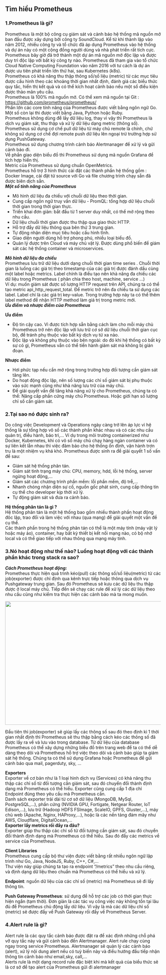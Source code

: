 ## Tìm hiểu Prometheus  
### 1.Prometheus là gì?  
Prometheus là một bộ công cụ giám sát và cảnh báo hệ thống mã nguồn mở ban đầu được xây dựng bởi công ty SoundCloud. Kể từ khi thành lập vào năm 2012, nhiều công ty và tổ chức đã áp dụng Prometheus vào hệ thống và dự án này có một cộng đồng người dùng và nhà phát triển rất tích cực.  
Prometheus bây giờ đã trở thành một dự án mã nguồn mở độc lập và được duy trì độc lập với bất kỳ công ty nào. Prometheus đã tham gia vào tổ chức Cloud Native Computing Foundation vào năm 2016 với tư cách là dự án được ưu tiên phát triển lớn thứ hai, sau Kubernetes (k8s).  
Prometheus có khả năng thu thập thông số/số liệu (metric) từ các mục tiêu được cấu hình theo các khoảng thời gian nhất định, đánh giá các biểu thức quy tắc, hiển thị kết quả và có thể kích hoạt cảnh báo nếu một số điều kiện được thảo mãn yêu cầu.  
Prometheus là 100% mã nguồn mở. Có thể xem mã nguồn tại Git : https://github.com/prometheus/prometheus/  
Phần lớn các core tính năng của Prometheus được viết bằng ngôn ngữ Go. Một số còn lại thì được viết bằng Java, Python hoặc Ruby.  
Prometheus không dùng để lấy dữ liệu log, thay vì vậy thì Prometheus là dịch vụ giám sát, thu thập và xử lý dữ liệu dạng metric (thông số).  
Prometheus sử dụng cơ chế pull dữ liệu từ máy chủ remote là chính, chứ không sử dụng cơ chế đợi remote push dữ liệu lên ngoại trừ trường hợp sử dụng PushGateway.  
Prometheus sử dụng chương trình cảnh báo Alertmanager để xử lý và gửi cảnh báo đi.  
Về phần giao diện biểu đồ thì Prometheus sử dụng mã nguồn Grafana để tích hợp hiển thị.  
Metric của Prometheus sử dụng chuẩn OpenMetrics.  
Prometheus hỗ trợ 3 hình thức cài đặt các thành phần hệ thống gồm : Docker Image, cài đặt từ source với Go và file chương trình chạy sẵn đã được biên dịch sẵn.  
***Một số tính năng của Prometheus***  
-  Mô hình dữ liệu đa chiều với chuỗi dữ liệu theo thời gian.  
-  Cung cấp ngôn ngữ truy vấn dữ liệu - PromQL: tổng hợp dữ liệu chuỗi thời gian trong thời gian thực.  
-  Triển khai đơn giản: bắt đầu từ 1 server duy nhất, có thể mở rộng theo nhu cầu.  
-  Dữ liệu chuỗi thời gian được thu thập qua giao thức HTTP.  
-  Hỗ trợ đẩy dữ liệu thông qua bên thứ 3 trung gian.  
-  Tự động nhận diện mục tiêu hoặc cấu hình tĩnh.  
-  Giao diện người dùng hỗ trợ phong phú, nhiều loại biểu đồ.  
-  Quản lý được trên Cloud và máy chủ vật lý. Được dùng phổ biến để giám sát các hệ thống container và microservices.  

***Mô hình dữ liệu đa chiều***  
Prometheus lưu trữ dữ liệu dưới dạng chuỗi thời gian time series . Chuỗi thời gian là luồng các giá trị theo timestamp của các giá trị được đánh dấu cùng một label hoặc metrics. Label chính là điều tạo nên khả năng đa chiều các dữ liệu trong Prometheus ( phân chia theo host, machine, service ...)  
Ví dụ: muốn giám sát được số lượng HTTP request trên API, chúng ta có thể tạo metric api_http_request_total. Để metric trở nên đa chiều ta sử dụng các label. Label chỉ là các giá trị key-value. Trong trường hợp này ta có thể thêm label method để nhận HTTP method làm giá trị trong metric mới.  
***Ưu điểm và nhược điểm của Prometheus***  

**Ưu điểm**  
-  Độ tin cậy cao. Vì được tích hợp sẵn bằng cách làm cho mỗi máy chủ Prometheus trở nên độc lập với lưu trữ cơ sở dữ liệu chuỗi thời gian cục bộ, để tránh phụ thuộc vào bất kỳ dịch vụ từ xa nào.  
-  Độc lập và không phụ thuộc vào bên ngoài: do đó khi hệ thống có bất kỳ sự có gì, Prometheus vẫn có thể tiến hành giám sát mà không bị gián đoạn.  

**Nhược điểm**  
-  Hơi phức tạp nếu cần mở rộng trong trường hợp đối tượng cần giám sát tăng lên.  
-  Do hoạt động độc lập, nên số lượng các chỉ số giám sát bị phụ thuộc vào sức mạnh cũng như khả năng lưu trữ của máy chủ.  
-  Để giải quyết vấn đề tăng khả năng xử lý cho Prometheus, chúng ta có thể: Nâng cấp phần cứng máy chủ Prometheus. Hoặc giới hạn số lượng chỉ số cần giám sát.  

### 2.Tại sao nó được sinh ra?  
Do công việc Development và Operations ngày càng trở lên áp lực vì hệ thống là sự tổng hợp vô số các thành phần khác nhau và có các nhu cầu quản trị, điều hành, bảo trì,...  Ví dụ trong môi trường containerized như Docker, Kubernetes, khi có vô số máy chủ chạy hàng ngàn container và có sự liên kết lẫn nhau thì việc đảm bảo cho hệ thống ổn định, vận hành trơn tru là một nhiệm vụ khá khó. 
Prometheus được sinh ra để giải quyết 1 số vấn để sau:  
-  Giám sát hệ thống phân tán.  
-  Giám sát tình trạng máy chủ: CPU, memory, hdd, lỗi hệ thống, server ngừng hoạt động,...  
-  Giám sát các chương trình phần mềm: lỗi phần mềm, độ trễ,...  
-  Nhanh chóng nhận diện sự cố, nguồn gốc phát sinh, cung cấp thông tin cụ thể cho developer kịp thời xử lý.  
-  Tự động giám sát và đưa ra cảnh báo.  

**Hệ thống phân tán là gì ?**  
Hệ thống phân tán là một hệ thống bao gồm nhiều thành phần hoạt động đôc lập, trao đổi và làm việc với nhau (qua mạng) để giải quyết một vấn đề cụ thể.  
Các thành phần trong hệ thống phân tán có thể là một máy tính (máy vật lý hoặc máy ảo), container, hay bất kỳ thiết bị kết nối mạng nào, có bộ nhớ local và có thể giao tiếp với nhau thông qua mạng máy tính.  

### 3.Nó hoạt động như thế nào? Luồng hoạt động với các thành phần khác trong stack ra sao?  
***Cách Prometheus hoạt động:***  
Prometheus thực hiện quá trình kéo(pull) các thông số/số liệu(metric) từ các job(exporter) được chỉ định qua kênh trực tiếp hoặc thông qua dịch vụ Pushgateway trung gian. Sau đó Prometheus sẽ kưu các dữ liệu thu thập được ở local máy chủ. Tiếp đến sẽ chạy các rule để xử lý các dữ liệu theo nhu cầu cũng như kiểm tra thực hiện các cảnh báo mà ta mong muốn.  

<img src="https://github.com/vuducthanh0115/img/blob/main/anh/img1.png" width="800" height="400" />  

Đầu tiên thì job(exporter) sẽ giúp lấy các thông số sau đó theo định kì 1 thời gian nhất định thì Prometheus sẽ thu thập bằng cách kéo các thông số đã được lấy ra về và lưu vào trong database. Từ dữ liệu của database Prometheus có thể xây dựng những biểu đồ trên trang web để ta có thể dễ dàng theo dõi và Prometheus hỗ trợ việc theo dõi và cảnh báo giúp ta giám sát hệ thống. Chúng ta có thể sử dụng Grafana hoặc Prometheus để gửi cảnh báo qua mail, pagerduty, sky, ...  

**Exporters**  
Exporter về cơ bản như là 1 loại hình dịch vụ (Services) có khả năng thu thập các chỉ số từ đối tượng cần giám sát, sau đó chuyển đổi thành định dạng mà Prometheus có thể hiểu. Exporter cũng cung cấp 1 địa chỉ Endpoint đúng theo yêu cầu mà Prometheus cần.  
Danh sách exporter trải dài từ cơ sở dữ liệu (MongoDB, MySql, PostgreSQL,...), phần cứng (NVIDIA GPU, Fortigate, Netgear Router, IoT Edison,...), lưu trữ (Hadoop HDFS FSImage, ScaleIO, GPFS, Gluster,...), máy chủ web (Apache, Nginx, HAProxy,...), hoặc là các nền tảng đám mây như AWS, Cloudflare, DigitalOcean,...  
**Exporter lấy metrics rồi đẩy ra đâu?**  
Exporter giúp thu thập các chỉ số từ đối tượng cần giám sát, sau đó chuyển đổi thành định dạng mà Prometheus có thể hiểu. Sau đó đẩy các metrics về service của Prometheus.  

**Client Libraries**  
Prometheus cung cấp bộ thư viện được viết bằng rất nhiều ngôn ngữ lập trình như Go, Java, NodeJS, Ruby, C++, C#,...  
Thư viện này giúp chúng ta tạo ra endpoint “/metrics” theo nhu cầu riêng, và định dạng dữ liệu theo chuẩn mà Prometheus có thể hiểu và xử lý.  

**Endpoint**: nguồn dữ liệu của các chỉ số (metric) mà Prometheus sẽ đi lấy thông tin.  

**Push Gateway Prometheus**: sử dụng để hỗ trợ các job có thời gian thực hiện ngắn (tạm thời).  Đơn giản là các tác vụ công việc này không tồn tại lâu đủ để Prometheus chủ động lấy dữ liệu. Vì vậy là mà các dữ liệu chỉ số (metric) sẽ được đẩy về Push Gateway rồi đẩy về Prometheus Server.  

### 4.Alert rule là gì?  
Alert rule là các quy tắc cảnh báo được đặt ra để xác định những chỗ phá vỡ quy tắc này và gửi cảnh báo đến Alertmanager. Alert rule chạy cùng ngay trong service Prometheus. Alertmanager sẽ quản lý các cảnh báo (alert), xử lý nội dung alert nếu có tuỳ biến này và điều hướng đầu tiếp nhận thông tin cảnh báo như email,sky, call,…  
Alerts rule là một dạng record rule đặc biệt khi mà kết quả của biểu thức sẽ là cơ sở để tạo alert của Prometheus gửi đi alertmanager  

